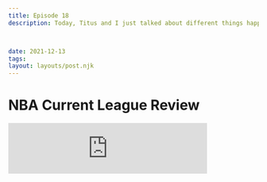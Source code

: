 ```yaml
---
title: Episode 18
description: Today, Titus and I just talked about different things happening currently in the NBA. We talked about if different teams were contenders, if where teams would land at the end of the season, & if teams are tanking or not. We had some arguments about different things making for an entertaining segment. Hope you enjoy!



date: 2021-12-13
tags: 
layout: layouts/post.njk
---
```

# NBA Current League Review
<iframe src="https://anchor.fm/jacksons-micd-up/embed/episodes/NBA-Current-League-Review-e1bmaak" height="102px" width="400px" frameborder="0" scrolling="no"></iframe>
